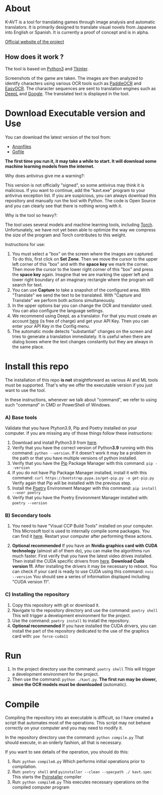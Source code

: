 # About
K-AVT is a tool for translating games through image analysis and automatic translators. It is primarily designed to translate visual novels from Japanese into English or Spanish. It is currently a proof of concept and is in alpha.

[Official website of the project](https://theerogereviewer.wordpress.com/k-avt/)

## How does it work ?

The tool is based on [Python3](https://www.python.org/) and  [Tkinter](https://docs.python.org/3/library/tkinter.html#module-tkinter).

Screenshots of the game are taken. The images are then analyzed to identify characters using various OCR tools such as [PaddleOCR](https://github.com/PaddlePaddle/PaddleOCR) and [EasyOCR](https://github.com/JaidedAI/EasyOCR). The character sequences are sent to translation engines such as [DeepL](https://www.deepl.com/) and [Google](https://translate.google.com/). The translated text is displayed in the tool.

# Download Executable version and Use

You can download the latest version of the tool from:
- [Anonfiles](https://anonfiles.com/XfT3WfP8x8/kavt_rar)
- [Gofile](https://gofile.io/d/D4LVW2)


**The first time you run it, it may take a while to start. It will download some machine learning models from the internet.**

Why does antivirus give me a warning?:

This version is not officially "signed", so some antivirus may think it is malicious. If you want to continue, add the "kavt.exe" program to your antivirus exception list. 
If you are suspicious, you can always download this repository and manually run the tool with Python. The code is Open Source and you can clearly see that there is nothing wrong with it.

Why is the tool so heavy?:

The tool uses several models and machine learning tools, including [Torch](https://pytorch.org/). Unfortunately, we have not yet been able to optimize the way we compress the size of the program and Torch contributes to this weight.

Instructions for use:

1) You must select a "box" on the screen where the images are captured. To do this, first click on **Set Zone**. Then we move the cursor to the upper left corner of this "box" and with the **space key** we mark the corner. Then move the cursor to the lower right corner of this "box" and press the **space key** again. Imagine that we are marking the upper left and lower right boundary of an imaginary rectangle where the program will search for text.
2) You can use **Capture** to take a snapshot of the configured area. With "Translate" we send the text to be translated. With "Capture and Translate" we perform both actions simultaneously.
3) In the upper options bar you can change the OCR and translator used. You can also configure the language settings.
4) We recommend using DeepL as a translator. For that you must create an account [here](https://www.deepl.com/pro?cta=header-pro-button) (is free of charge) and get your API Key. Then you can enter your API Key in the Config menu. 
5) The automatic mode detects "substantial" changes on the screen and tries to generate a translation immediately. It is useful when there are dialog boxes where the text changes constantly but they are always in the same place.


# Install this repo
The installation of this repo **is not** straightforward as various AI and ML tools must be supported. That's why we offer the executable version if you just want to use the tool.

In these instructions, whenever we talk about "command", we refer to using such "command" in CMD or PowerShell of Windows.

### A) Base tools

Validate that you have Ptyhon3.9, Pip and Poetry installed on your computer. If you are missing any of those things follow these instructions:

1) Download and install Python3.9 from [here](https://www.python.org/downloads/release/python-399/).
2) Verify that you have the correct version of Python**3.9** running with this command: ```python --version```. If it doesn't work it may be a problem in the path or that you have multiple versions of python installed.
3) Verify that you have the [Pip](https://pypi.org/) Package Manager with this command: ```pip --version```
4) If you do not have Pip Package Manager installed, install it with this command: ```curl https://bootstrap.pypa.io/get-pip.py -o get-pip.py``` Verify again that Pip will be installed with the previous step. 
5)  Install the [Poetry](https://python-poetry.org/) Environment Manager with this command: ```pip install --user poetry```
6) Verify that you have the Poetry Environment Manager installed with:  ```poetry --version```

### B) Secondary tools

1) You need to have "Visual CCP Build Tools" installed on your computer. This Microsoft tool is used to internally compile some packages. You can find it [here](https://visualstudio.microsoft.com/es/visual-cpp-build-tools/). Restart your computer after performing these actions.

2) **Optional recommended** If you have an **Nvidia graphics card with CUDA technology** (almost all of them do), you can make the algorithms run much faster. First verify that you have the latest video drives installed. Then install the CUDA specific drivers from [here](https://developer.nvidia.com/cuda-downloads?target_os=Windows&target_arch=x86_64&target_version=11&target_type=exe_local). **Download Cuda version 11**. After installing the drivers it may be necessary to reboot. You can check if your card is ready to use CUDA using this command: ```nvcc --version``` You should see a series of information displayed including "CUDA version 11".


### C) Installing the repository

1) Copy this repository with git or download it.
2) Navigate to the repository directory and use the command: ```poetry shell``` This will trigger a development environment for the project.
3) Use the command: ```poetry install``` to install the repository.
4) **Optional recommended** If you have installed the CUDA drivers, you can install the part of the repository dedicated to the use of the graphics card with: ```poe force-cuda11```

# Run

1) In the project directory use the command: ```poetry shell``` This will trigger a development environment for the project.
2) Then use the command: ```python ./kavt.py```. **The first run may be slower, since the OCR models must be downloaded** (automatic).

# Compile

Compiling the repository into an executable is difficult, so I have created a script that automates most of the operations. This script may not behave correctly on your computer and you may need to modify it.

In the repository directory use the command:  ```python compile.py``` That should execute, in an orderly fashion, all that is necessary.

If you want to see details of the operation, you should do this:
1) Run:  ```python compileA.py``` Which performs initial operations prior to compilation.
2) Run: ```poetry shell``` and ```pyinstaller --clean --specpath ./ kavt.spec``` This starts the [Pyinstaller](https://pyinstaller.readthedocs.io/en/stable/#) compiler
3) Run: ```python compileB.py``` This executes necessary operations on the compiled computer program
